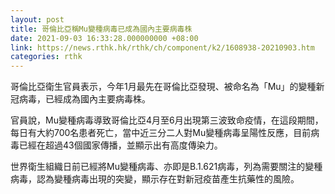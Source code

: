 ```yaml
---
layout: post
title: 哥倫比亞稱Mu變種病毒已成為國內主要病毒株
date: 2021-09-03 16:33:28.000000000 +08:00
link: https://news.rthk.hk/rthk/ch/component/k2/1608938-20210903.htm
categories: rthk
---
```


哥倫比亞衛生官員表示，今年1月最先在哥倫比亞發現、被命名為「Mu」的變種新冠病毒，已經成為國內主要病毒株。

官員說，Mu變種病毒導致哥倫比亞4月至6月出現第三波致命疫情，在這段期間，每日有大約700名患者死亡，當中近三分二人對Mu變種病毒呈陽性反應，目前病毒已經在超過43個國家傳播，並顯示出有高度傳染力。

世界衛生組織日前已經將Mu變種病毒、亦即是B.1.621病毒，列為需要關注的變種病毒，認為變種病毒出現的突變，顯示存在對新冠疫苗產生抗藥性的風險。
